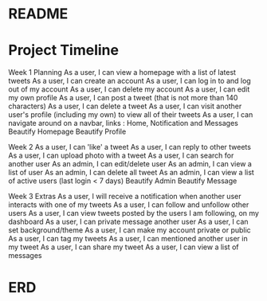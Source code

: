 # README
# Project Timeline

Week 1
Planning
As a user, I can view a homepage with a list of latest tweets
As a user, I can create an account
As a user, I can log in to and log out of my account
As a user, I can delete my account
As a user, I can edit my own profile
As a user, I can post a tweet (that is not more than 140 characters)
As a user, I can delete a tweet
As a user, I can visit another user's profile (including my own) to view all of their tweets
As a user, I can navigate around on a navbar, links : Home, Notification and Messages
Beautify Homepage
Beautify Profile

Week 2
As a user, I can 'like' a tweet
As a user, I can reply to other tweets
As a user, I can upload photo with a tweet
As a user, I can search for another user 
As an admin, I can edit/delete user
As an admin, I can view a list of user
As an admin, I can delete all tweet
As an admin, I can view a list of active users (last login < 7 days)
Beautify Admin
Beautify Message

Week 3
Extras
As a user, I will receive a notification when another user interacts with one of my tweets
As a user, I can follow and unfollow other users
As a user, I can view tweets posted by the users I am following, on my dashboard
As a user, I can private message another user
As a user, I can set background/theme
As a user, I can make my account private or public
As a user, I can tag my tweets
As a user, I can mentioned another user in my tweet
As a user, I can share my tweet
As a user, I can view a list of messages

# ERD

[ERD]: https://github.com/nndd91/twitclone/blob/master/ERD.png?raw=true "Logo Title Text 2"